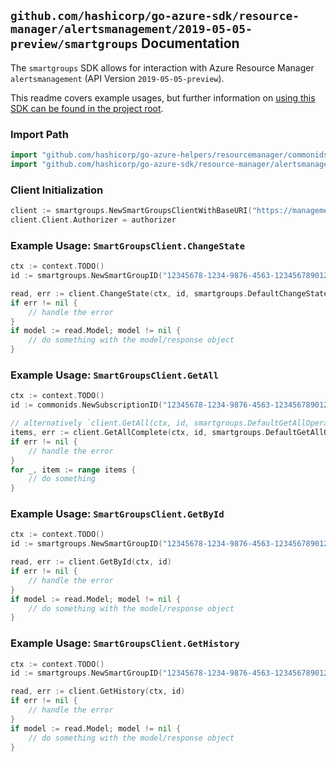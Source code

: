 
## `github.com/hashicorp/go-azure-sdk/resource-manager/alertsmanagement/2019-05-05-preview/smartgroups` Documentation

The `smartgroups` SDK allows for interaction with Azure Resource Manager `alertsmanagement` (API Version `2019-05-05-preview`).

This readme covers example usages, but further information on [using this SDK can be found in the project root](https://github.com/hashicorp/go-azure-sdk/tree/main/docs).

### Import Path

```go
import "github.com/hashicorp/go-azure-helpers/resourcemanager/commonids"
import "github.com/hashicorp/go-azure-sdk/resource-manager/alertsmanagement/2019-05-05-preview/smartgroups"
```


### Client Initialization

```go
client := smartgroups.NewSmartGroupsClientWithBaseURI("https://management.azure.com")
client.Client.Authorizer = authorizer
```


### Example Usage: `SmartGroupsClient.ChangeState`

```go
ctx := context.TODO()
id := smartgroups.NewSmartGroupID("12345678-1234-9876-4563-123456789012", "smartGroupIdValue")

read, err := client.ChangeState(ctx, id, smartgroups.DefaultChangeStateOperationOptions())
if err != nil {
	// handle the error
}
if model := read.Model; model != nil {
	// do something with the model/response object
}
```


### Example Usage: `SmartGroupsClient.GetAll`

```go
ctx := context.TODO()
id := commonids.NewSubscriptionID("12345678-1234-9876-4563-123456789012")

// alternatively `client.GetAll(ctx, id, smartgroups.DefaultGetAllOperationOptions())` can be used to do batched pagination
items, err := client.GetAllComplete(ctx, id, smartgroups.DefaultGetAllOperationOptions())
if err != nil {
	// handle the error
}
for _, item := range items {
	// do something
}
```


### Example Usage: `SmartGroupsClient.GetById`

```go
ctx := context.TODO()
id := smartgroups.NewSmartGroupID("12345678-1234-9876-4563-123456789012", "smartGroupIdValue")

read, err := client.GetById(ctx, id)
if err != nil {
	// handle the error
}
if model := read.Model; model != nil {
	// do something with the model/response object
}
```


### Example Usage: `SmartGroupsClient.GetHistory`

```go
ctx := context.TODO()
id := smartgroups.NewSmartGroupID("12345678-1234-9876-4563-123456789012", "smartGroupIdValue")

read, err := client.GetHistory(ctx, id)
if err != nil {
	// handle the error
}
if model := read.Model; model != nil {
	// do something with the model/response object
}
```

